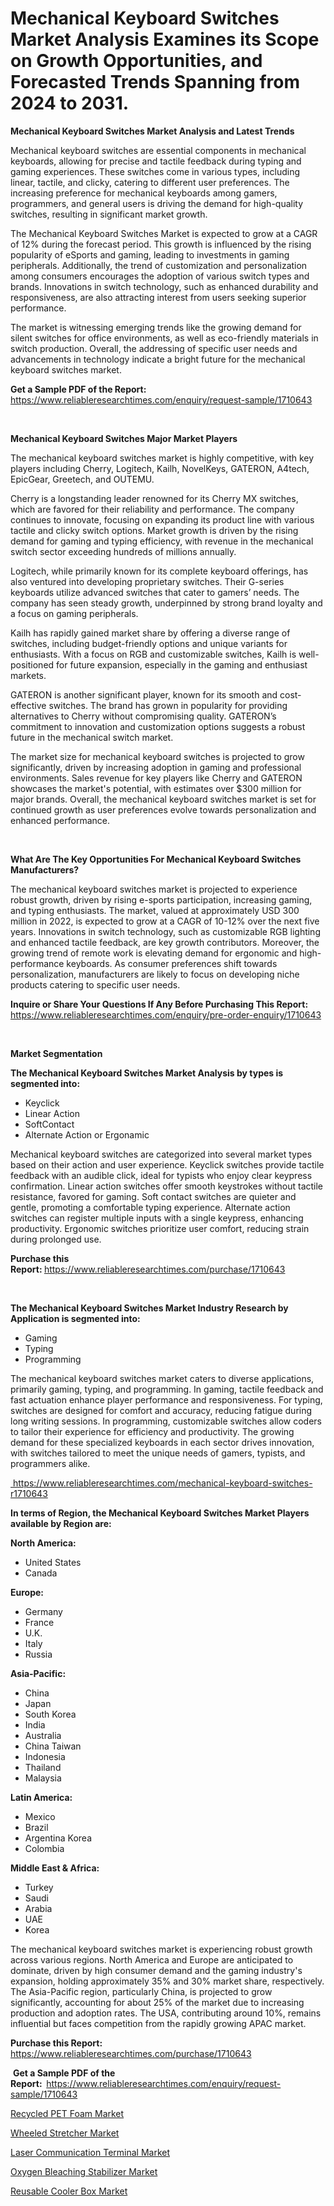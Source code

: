 <p><h1>Mechanical Keyboard Switches Market Analysis Examines its Scope on Growth Opportunities, and Forecasted Trends Spanning from 2024 to 2031.</h1></p><p><strong>Mechanical Keyboard Switches Market Analysis and Latest Trends</strong></p>
<p><p>Mechanical keyboard switches are essential components in mechanical keyboards, allowing for precise and tactile feedback during typing and gaming experiences. These switches come in various types, including linear, tactile, and clicky, catering to different user preferences. The increasing preference for mechanical keyboards among gamers, programmers, and general users is driving the demand for high-quality switches, resulting in significant market growth.</p><p>The Mechanical Keyboard Switches Market is expected to grow at a CAGR of 12% during the forecast period. This growth is influenced by the rising popularity of eSports and gaming, leading to investments in gaming peripherals. Additionally, the trend of customization and personalization among consumers encourages the adoption of various switch types and brands. Innovations in switch technology, such as enhanced durability and responsiveness, are also attracting interest from users seeking superior performance.</p><p>The market is witnessing emerging trends like the growing demand for silent switches for office environments, as well as eco-friendly materials in switch production. Overall, the addressing of specific user needs and advancements in technology indicate a bright future for the mechanical keyboard switches market.</p></p>
<p><strong>Get a Sample PDF of the Report:&nbsp;</strong> <a href="https://www.reliableresearchtimes.com/enquiry/request-sample/1710643?utm_campaign=1612&utm_medium=2&utm_source=Github&utm_content=ia&utm_term=22102024&utm_id=mechanical-keyboard-switches">https://www.reliableresearchtimes.com/enquiry/request-sample/1710643</a></p>
<p>&nbsp;</p>
<p><strong>Mechanical Keyboard Switches Major Market Players</strong></p>
<p><p>The mechanical keyboard switches market is highly competitive, with key players including Cherry, Logitech, Kailh, NovelKeys, GATERON, A4tech, EpicGear, Greetech, and OUTEMU. </p><p>Cherry is a longstanding leader renowned for its Cherry MX switches, which are favored for their reliability and performance. The company continues to innovate, focusing on expanding its product line with various tactile and clicky switch options. Market growth is driven by the rising demand for gaming and typing efficiency, with revenue in the mechanical switch sector exceeding hundreds of millions annually.</p><p>Logitech, while primarily known for its complete keyboard offerings, has also ventured into developing proprietary switches. Their G-series keyboards utilize advanced switches that cater to gamers’ needs. The company has seen steady growth, underpinned by strong brand loyalty and a focus on gaming peripherals.</p><p>Kailh has rapidly gained market share by offering a diverse range of switches, including budget-friendly options and unique variants for enthusiasts. With a focus on RGB and customizable switches, Kailh is well-positioned for future expansion, especially in the gaming and enthusiast markets.</p><p>GATERON is another significant player, known for its smooth and cost-effective switches. The brand has grown in popularity for providing alternatives to Cherry without compromising quality. GATERON’s commitment to innovation and customization options suggests a robust future in the mechanical switch market.</p><p>The market size for mechanical keyboard switches is projected to grow significantly, driven by increasing adoption in gaming and professional environments. Sales revenue for key players like Cherry and GATERON showcases the market's potential, with estimates over $300 million for major brands. Overall, the mechanical keyboard switches market is set for continued growth as user preferences evolve towards personalization and enhanced performance.</p></p>
<p>&nbsp;</p>
<p><strong>What Are The Key Opportunities For Mechanical Keyboard Switches Manufacturers?</strong></p>
<p><p>The mechanical keyboard switches market is projected to experience robust growth, driven by rising e-sports participation, increasing gaming, and typing enthusiasts. The market, valued at approximately USD 300 million in 2022, is expected to grow at a CAGR of 10-12% over the next five years. Innovations in switch technology, such as customizable RGB lighting and enhanced tactile feedback, are key growth contributors. Moreover, the growing trend of remote work is elevating demand for ergonomic and high-performance keyboards. As consumer preferences shift towards personalization, manufacturers are likely to focus on developing niche products catering to specific user needs.</p></p>
<p><strong>Inquire or Share Your Questions If Any Before Purchasing This Report:</strong> <a href="https://www.reliableresearchtimes.com/enquiry/pre-order-enquiry/1710643?utm_campaign=1612&utm_medium=2&utm_source=Github&utm_content=ia&utm_term=22102024&utm_id=mechanical-keyboard-switches">https://www.reliableresearchtimes.com/enquiry/pre-order-enquiry/1710643</a></p>
<p>&nbsp;</p>
<p><strong>Market Segmentation</strong></p>
<p><strong>The Mechanical Keyboard Switches Market Analysis by types is segmented into:</strong></p>
<p><ul><li>Keyclick</li><li>Linear Action</li><li>SoftContact</li><li>Alternate Action or Ergonamic</li></ul></p>
<p><p>Mechanical keyboard switches are categorized into several market types based on their action and user experience. Keyclick switches provide tactile feedback with an audible click, ideal for typists who enjoy clear keypress confirmation. Linear action switches offer smooth keystrokes without tactile resistance, favored for gaming. Soft contact switches are quieter and gentle, promoting a comfortable typing experience. Alternate action switches can register multiple inputs with a single keypress, enhancing productivity. Ergonomic switches prioritize user comfort, reducing strain during prolonged use.</p></p>
<p><strong>Purchase this Report:&nbsp;</strong><a href="https://www.reliableresearchtimes.com/purchase/1710643?utm_campaign=1612&utm_medium=2&utm_source=Github&utm_content=ia&utm_term=22102024&utm_id=mechanical-keyboard-switches">https://www.reliableresearchtimes.com/purchase/1710643</a></p>
<p>&nbsp;</p>
<p><strong>The Mechanical Keyboard Switches Market Industry Research by Application is segmented into:</strong></p>
<p><ul><li>Gaming</li><li>Typing</li><li>Programming</li></ul></p>
<p><p>The mechanical keyboard switches market caters to diverse applications, primarily gaming, typing, and programming. In gaming, tactile feedback and fast actuation enhance player performance and responsiveness. For typing, switches are designed for comfort and accuracy, reducing fatigue during long writing sessions. In programming, customizable switches allow coders to tailor their experience for efficiency and productivity. The growing demand for these specialized keyboards in each sector drives innovation, with switches tailored to meet the unique needs of gamers, typists, and programmers alike.</p></p>
<p><a href="https://www.reliableresearchtimes.com/mechanical-keyboard-switches-r1710643?utm_campaign=1612&utm_medium=2&utm_source=Github&utm_content=ia&utm_term=22102024&utm_id=mechanical-keyboard-switches">&nbsp;https://www.reliableresearchtimes.com/mechanical-keyboard-switches-r1710643</a></p>
<p><strong>In terms of Region, the Mechanical Keyboard Switches Market Players available by Region are:</strong></p>
<p>
    <p> <strong> North America: </strong>
        <ul>
            <li>United States</li>
            <li>Canada</li>
        </ul>
        </p> 
    <p> <strong> Europe: </strong>
        <ul>
            <li>Germany</li>
            <li>France</li>
            <li>U.K.</li>
            <li>Italy</li>
            <li>Russia</li>
        </ul>
        </p> 
    <p> <strong> Asia-Pacific: </strong>
        <ul>
            <li>China</li>
            <li>Japan</li>
            <li>South Korea</li>
            <li>India</li>
            <li>Australia</li>
            <li>China Taiwan</li>
            <li>Indonesia</li>
            <li>Thailand</li>
            <li>Malaysia</li>
        </ul>
        </p> 
    <p> <strong> Latin America: </strong>
        <ul>
            <li>Mexico</li>
            <li>Brazil</li>
            <li>Argentina Korea</li>
            <li>Colombia</li>
        </ul>
        </p> 
    <p> <strong> Middle East & Africa: </strong>
        <ul>
            <li>Turkey</li>
            <li>Saudi</li>
            <li>Arabia</li>
            <li>UAE</li>
            <li>Korea</li>
        </ul>
    </p>
    </p>
<p><p>The mechanical keyboard switches market is experiencing robust growth across various regions. North America and Europe are anticipated to dominate, driven by high consumer demand and the gaming industry's expansion, holding approximately 35% and 30% market share, respectively. The Asia-Pacific region, particularly China, is projected to grow significantly, accounting for about 25% of the market due to increasing production and adoption rates. The USA, contributing around 10%, remains influential but faces competition from the rapidly growing APAC market.</p></p>
<p><strong>Purchase this Report: </strong><a href="https://www.reliableresearchtimes.com/purchase/1710643?utm_campaign=1612&utm_medium=2&utm_source=Github&utm_content=ia&utm_term=22102024&utm_id=mechanical-keyboard-switches">https://www.reliableresearchtimes.com/purchase/1710643</a></p>
<p>&nbsp;<strong>Get a Sample PDF of the Report:&nbsp;&nbsp;</strong><a href="https://www.reliableresearchtimes.com/enquiry/request-sample/1710643?utm_campaign=1612&utm_medium=2&utm_source=Github&utm_content=ia&utm_term=22102024&utm_id=mechanical-keyboard-switches">https://www.reliableresearchtimes.com/enquiry/request-sample/1710643</a></p>
<p><strong></strong></p>
<p><p><a href="https://www.linkedin.com/pulse/recycled-pet-foam-market-research-report-forecast-vmsye?utm_campaign=1612&utm_medium=2&utm_source=Github&utm_content=ia&utm_term=22102024&utm_id=mechanical-keyboard-switches">Recycled PET Foam Market</a></p><p><a href="https://www.linkedin.com/pulse/wheeled-stretcher-mosaic-piecing-together-global-market-dynamics-xiiwc?utm_campaign=1612&utm_medium=2&utm_source=Github&utm_content=ia&utm_term=22102024&utm_id=mechanical-keyboard-switches">Wheeled Stretcher Market</a></p><p><a href="https://www.linkedin.com/pulse/global-laser-communication-terminal-market-opportunities-challenges2024-ehuyc?utm_campaign=1612&utm_medium=2&utm_source=Github&utm_content=ia&utm_term=22102024&utm_id=mechanical-keyboard-switches">Laser Communication Terminal Market</a></p><p><a href="https://github.com/FosterFahey91/Market-Research-Report-List-1/blob/main/oxygen-bleaching-stabilizer-market.md?utm_campaign=1612&utm_medium=2&utm_source=Github&utm_content=ia&utm_term=22102024&utm_id=mechanical-keyboard-switches">Oxygen Bleaching Stabilizer Market</a></p><p><a href="https://www.linkedin.com/pulse/reusable-cooler-box-market-global-regional-analysis-2024-2031-zsuae?utm_campaign=1612&utm_medium=2&utm_source=Github&utm_content=ia&utm_term=22102024&utm_id=mechanical-keyboard-switches">Reusable Cooler Box Market</a></p></p>